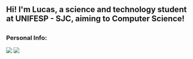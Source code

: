 ## Hi! I'm Lucas, a science and technology student at UNIFESP - SJC, aiming to Computer Science!
<div>
  <p><p>
  
</div>
 
##

<div> 
  <h3>Personal Info:</h3>
  <a href="https://www.instagram.com/lucasferrara77" target="_blank"><img src="https://img.shields.io/badge/-Instagram-%23E4405F?style=for-the-badge&logo=instagram&logoColor=white" target="_blank"></a>
  <a href="mailto:lucascauaferraragmail.com" target="_blank"><img src="https://img.shields.io/badge/-Gmail-%23333?style=for-the-badge&logo=gmail&logoColor=white" target="_blank"></a>
  <!-- 
  <a href="www.linkedin.com/in/gustavo-tavares-isobe-529293181" target="_blank"><img src="https://img.shields.io/badge/-LinkedIn-%230077B5?style=for-the-badge&logo=linkedin&logoColor=white" target="_blank"></a>
  -->
  
</div>

